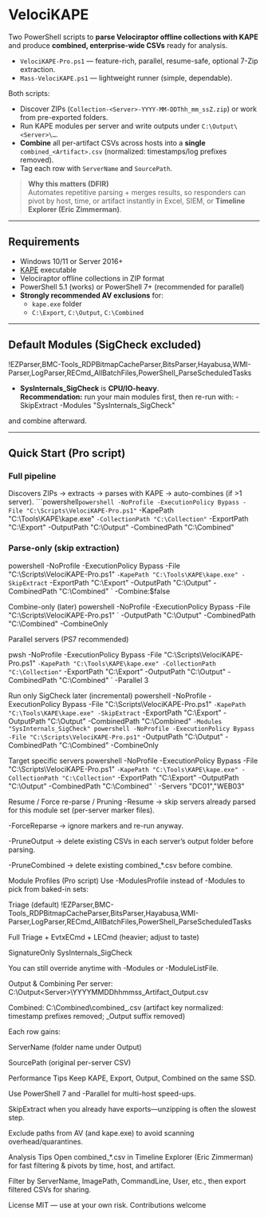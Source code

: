 # VelociKAPE

Two PowerShell scripts to **parse Velociraptor offline collections with KAPE** and produce **combined, enterprise-wide CSVs** ready for analysis.

- `VelociKAPE-Pro.ps1` — feature-rich, parallel, resume-safe, optional 7-Zip extraction.
- `Mass-VelociKAPE.ps1` — lightweight runner (simple, dependable).

Both scripts:
- Discover ZIPs (`Collection-<Server>-YYYY-MM-DDThh_mm_ssZ.zip`) or work from pre-exported folders.
- Run KAPE modules per server and write outputs under `C:\Output\<Server>\…`.
- **Combine** all per-artifact CSVs across hosts into a **single** `combined_<Artifact>.csv` (normalized: timestamps/log prefixes removed).
- Tag each row with `ServerName` and `SourcePath`.

> **Why this matters (DFIR)**  
> Automates repetitive parsing + merges results, so responders can pivot by host, time, or artifact instantly in Excel, SIEM, or **Timeline Explorer (Eric Zimmerman)**.

---

## Requirements

- Windows 10/11 or Server 2016+
- [KAPE](https://www.kroll.com/en/services/cyber-risk/incident-response-litigation-support/kroll-artifact-parser-extractor-kape) executable
- Velociraptor offline collections in ZIP format
- PowerShell 5.1 (works) or PowerShell 7+ (recommended for parallel)
- **Strongly recommended AV exclusions** for:
  - `kape.exe` folder
  - `C:\Export`, `C:\Output`, `C:\Combined`

---

## Default Modules (SigCheck excluded)

!EZParser,BMC-Tools_RDPBitmapCacheParser,BitsParser,Hayabusa,WMI-Parser,LogParser,RECmd_AllBatchFiles,PowerShell_ParseScheduledTasks


- **SysInternals_SigCheck** is **CPU/IO-heavy**.  
  **Recommendation:** run your main modules first, then re-run with:
-SkipExtract -Modules "SysInternals_SigCheck"

and combine afterward.

---

## Quick Start (Pro script)

### Full pipeline
Discovers ZIPs → extracts → parses with KAPE → auto-combines (if >1 server).
```powershell`
powershell -NoProfile -ExecutionPolicy Bypass -File "C:\Scripts\VelociKAPE-Pro.ps1" `
-KapePath "C:\Tools\KAPE\kape.exe" `
-CollectionPath "C:\Collection" `
-ExportPath "C:\Export" -OutputPath "C:\Output" -CombinedPath "C:\Combined"

### Parse-only (skip extraction)

powershell -NoProfile -ExecutionPolicy Bypass -File "C:\Scripts\VelociKAPE-Pro.ps1" `
  -KapePath "C:\Tools\KAPE\kape.exe" -SkipExtract `
  -ExportPath "C:\Export" -OutputPath "C:\Output" -CombinedPath "C:\Combined" `
  -Combine:$false

Combine-only (later)
powershell -NoProfile -ExecutionPolicy Bypass -File "C:\Scripts\VelociKAPE-Pro.ps1" `
  -OutputPath "C:\Output" -CombinedPath "C:\Combined" -CombineOnly

Parallel servers (PS7 recommended)

pwsh -NoProfile -ExecutionPolicy Bypass -File "C:\Scripts\VelociKAPE-Pro.ps1" `
  -KapePath "C:\Tools\KAPE\kape.exe" -CollectionPath "C:\Collection" `
  -ExportPath "C:\Export" -OutputPath "C:\Output" -CombinedPath "C:\Combined" `
  -Parallel 3

Run only SigCheck later (incremental)
powershell -NoProfile -ExecutionPolicy Bypass -File "C:\Scripts\VelociKAPE-Pro.ps1" `
  -KapePath "C:\Tools\KAPE\kape.exe" -SkipExtract `
  -ExportPath "C:\Export" -OutputPath "C:\Output" -CombinedPath "C:\Combined" `
  -Modules "SysInternals_SigCheck"
powershell -NoProfile -ExecutionPolicy Bypass -File "C:\Scripts\VelociKAPE-Pro.ps1" `
  -OutputPath "C:\Output" -CombinedPath "C:\Combined" -CombineOnly

Target specific servers
powershell -NoProfile -ExecutionPolicy Bypass -File "C:\Scripts\VelociKAPE-Pro.ps1" `
  -KapePath "C:\Tools\KAPE\kape.exe" -CollectionPath "C:\Collection" `
  -ExportPath "C:\Export" -OutputPath "C:\Output" -CombinedPath "C:\Combined" `
  -Servers "DC01","WEB03"

Resume / Force re-parse / Pruning
-Resume → skip servers already parsed for this module set (per-server marker files).

-ForceReparse → ignore markers and re-run anyway.

-PruneOutput → delete existing CSVs in each server’s output folder before parsing.

-PruneCombined → delete existing combined_*.csv before combine.

Module Profiles (Pro script)
Use -ModulesProfile instead of -Modules to pick from baked-in sets:

Triage (default)
!EZParser,BMC-Tools_RDPBitmapCacheParser,BitsParser,Hayabusa,WMI-Parser,LogParser,RECmd_AllBatchFiles,PowerShell_ParseScheduledTasks

Full
Triage + EvtxECmd + LECmd (heavier; adjust to taste)

SignatureOnly
SysInternals_SigCheck

You can still override anytime with -Modules or -ModuleListFile.


Output & Combining
Per server: C:\Output\<Server>\YYYYMMDDhhmmss_Artifact_Output.csv

Combined: C:\Combined\combined_<Artifact>.csv
(artifact key normalized: timestamp prefixes removed; _Output suffix removed)

Each row gains:

ServerName (folder name under Output)

SourcePath (original per-server CSV)

Performance Tips
Keep KAPE, Export, Output, Combined on the same SSD.

Use PowerShell 7 and -Parallel for multi-host speed-ups.

SkipExtract when you already have exports—unzipping is often the slowest step.

Exclude paths from AV (and kape.exe) to avoid scanning overhead/quarantines.

Analysis Tips
Open combined_*.csv in Timeline Explorer (Eric Zimmerman) for fast filtering & pivots by time, host, and artifact.

Filter by ServerName, ImagePath, CommandLine, User, etc., then export filtered CSVs for sharing.

License
MIT — use at your own risk. Contributions welcome
